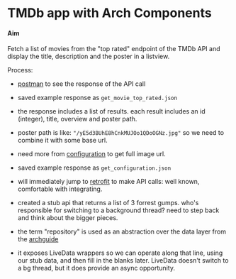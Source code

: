 TMDb app with Arch Components
=============================

#### Aim
Fetch a list of movies from the "top rated" endpoint of the TMDb API and display the title, description and the poster in a listview.

Process:

- [postman](https://www.getpostman.com/apps) to see the response of the API call
- saved example response as `get_movie_top_rated.json`
- the response includes a list of results. each result includes an id (integer), title, overview and poster path.
- poster path is like: `"/yE5d3BUhE8hCnkMUJOo1QDoOGNz.jpg"` so we need to combine it with some base url.
- need more from [configuration](https://developers.themoviedb.org/3/configuration/get-api-configuration) to get full image url.
- saved example response as `get_configuration.json`
- will immediately jump to [retrofit](http://square.github.io/retrofit/) to make API calls: well known, comfortable with integrating.

- created a stub api that returns a list of 3 forrest gumps. who's responsible for switching to a background thread? need to step back and think about the bigger pieces.
- the term "repository" is used as an abstraction over the data layer from the [archguide](https://developer.android.com/topic/libraries/architecture/guide.html#fetching_data)
- it exposes LiveData wrappers so we can operate along that line, using our stub data, and then fill in the blanks later. LiveData doesn't switch to a bg thread, but it does provide an async opportunity.
